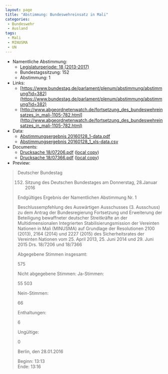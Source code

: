 ```yaml
---
layout: page
title: "Abstimmung: Bundeswehreinsatz in Mali"
categories:
 - Bundeswehr
 - Ausland
tags:
 - Mali
 - MINUSMA
 - UN
---
```


* Namentliche Abstimmung:
    * [Legislaturperiode: 18 (2013-2017)](https://de.wikipedia.org/wiki/18._Deutscher_Bundestag)
    * Bundestagssitzung: 152
    * Abstimmung: 1
* Links: 
    * [https://www.bundestag.de/parlament/plenum/abstimmung/abstimmung?id=382](https://www.bundestag.de/parlament/plenum/abstimmung/abstimmung?id=382)
    * [http://www.abgeordnetenwatch.de/fortsetzung_des_bundeswehreinsatzes_in_mali-1105-782.html](http://www.abgeordnetenwatch.de/fortsetzung_des_bundeswehreinsatzes_in_mali-1105-782.html)
* Data: 
    * [Abstimmungsergebnis 20160128_1-data.pdf](/res/abstimmungsliste/20160128_1-data.pdf)
    * [Abstimmungsergebnis 20160128_1_xls-data.csv](/res/abstimmungsliste/analyses/20160128_1_xls-data.csv)
* Documents: 
    * [Drucksache 18/07206.pdf](http://dip21.bundestag.de/dip21/btd/18/072/1807206.pdf) ([local copy](/res/abstimmungsdaten/018-152-01/1807206.pdf))
    * [Drucksache 18/07366.pdf](http://dip21.bundestag.de/dip21/btd/18/073/1807366.pdf) ([local copy](/res/abstimmungsdaten/018-152-01/1807366.pdf))
* Preview: 
> Deutscher Bundestag
> 
> 152. Sitzung des Deutschen Bundestages
> am Donnerstag, 28.Januar 2016
> 
> Endgültiges Ergebnis der Namentlichen Abstimmung Nr. 1
> 
> Beschlussempfehlung des Auswärtigen Ausschusses (3. Ausschuss) zu dem Antrag der
> Bundesregierung
> Fortsetzung und Erweiterung der Beteiligung bewaffneter deutscher Streitkräfte an der
> Multidimensionalen Integrierten Stabilisierungsmission der Vereinten Nationen in Mali
> (MINUSMA) auf Grundlage der Resolutionen 2100 (2013), 2164 (2014) und 2227 (2015)
> des Sicherheitsrates der Vereinten Nationen vom 25. April 2013, 25. Juni 2014 und 29. Juni
> 2015
> Drs. 18/7206 und 18/7366
> 
> Abgegebene Stimmen insgesamt:
> 
> 575
> 
> Nicht abgegebene Stimmen:
> Ja-Stimmen:
> 
> 55
> 503
> 
> Nein-Stimmen:
> 
> 66
> 
> Enthaltungen:
> 
> 6
> 
> Ungültige:
> 
> 0
> 
> Berlin, den 28.01.2016
> 
> Beginn: 13:13  
> Ende: 13:16
